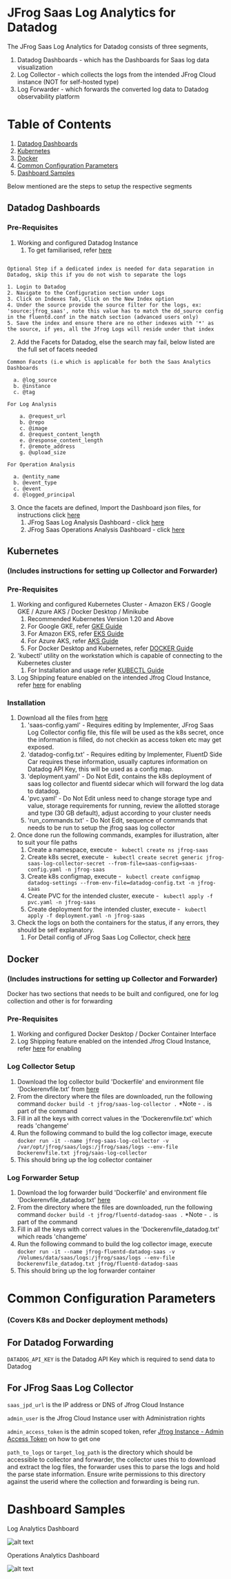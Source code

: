 # JFrog Saas Log Analytics for Datadog

The JFrog Saas Log Analytics for Datadog consists of three segments,

1. Datadog Dashboards - which has the Dashboards for Saas log data visualization
2. Log Collector - which collects the logs from the intended JFrog Cloud instance (NOT for self-hosted type)
3. Log Forwarder - which forwards the converted log data to Datadog observability platform

# Table of Contents
1. [Datadog Dashboards](#datadog-dashboards)
2. [Kubernetes](#kubernetes)
3. [Docker](#docker)
4. [Common Configuration Parameters ](#common-configuration-parameters)
5. [Dashboard Samples](#dashboard-samples)

Below mentioned are the steps to setup the respective segments

## Datadog Dashboards
### Pre-Requisites
1. Working and configured Datadog Instance
   1. To get familiarised, refer [here](https://docs.datadoghq.com/getting_started/)

````text

Optional Step if a dedicated index is needed for data separation in Datadog, skip this if you do not wish to separate the logs

1. Login to Datadog
2. Navigate to the Configuration section under Logs 
3. Click on Indexes Tab, Click on the New Index option
4. Under the source provide the source filter for the logs, ex: 'source:jfrog_saas', note this value has to match the dd_source config in the fluentd.conf in the match section (advanced users only)
5. Save the index and ensure there are no other indexes with '*' as the source, if yes, all the Jfrog Logs will reside under that index 
````

2. Add the Facets for Datadog, else the search may fail, below listed are the full set of facets needed
````text
Common Facets (i.e which is applicable for both the Saas Analytics Dashboards

  a. @log_source
  b. @instance
  c. @tag

For Log Analysis

    a. @request_url
    b. @repo
    c. @image
    d. @request_content_length
    e. @response_content_length
    f. @remote_address
    g. @upload_size
    
For Operation Analysis

  a. @entity_name
  b. @event_type
  c. @event
  d. @logged_principal
````

3. Once the facets are defined, Import the Dashboard json files, for instructions click [here](https://docs.datadoghq.com/dashboards/#copy-import-or-export-dashboard-json)
   1. JFrog Saas Log Analysis Dashboard - click [here](https://raw.githubusercontent.com/jfrog/jfrog-saas-log-collector/main/saas-log-analytics/datadog/dashboards/JFrogSaasLogAnalytics.json)
   2. JFrog Saas Operations Analysis Dashboard - click [here](https://raw.githubusercontent.com/jfrog/jfrog-saas-log-collector/main/saas-log-analytics/datadog/dashboards/JFrogSaasOperationsAnalytics.json)
   
## Kubernetes 
### (Includes instructions for setting up Collector and Forwarder)

### Pre-Requisites
1. Working and configured Kubernetes Cluster - Amazon EKS / Google GKE / Azure AKS / Docker Desktop / Minikube
   1. Recommended Kubernetes Version 1.20 and Above
   2. For Google GKE, refer [GKE Guide](https://cloud.google.com/kubernetes-engine/docs/how-to)
   3. For Amazon EKS, refer [EKS Guide](https://docs.aws.amazon.com/eks/latest/userguide/getting-started.html)
   4. For Azure AKS, refer [AKS Guide](https://docs.microsoft.com/en-us/azure/aks/)
   5. For Docker Desktop and Kubernetes, refer [DOCKER Guide](https://docs.docker.com/desktop/kubernetes/)
2. 'kubectl' utility on the workstation which is capable of connecting to the Kubernetes cluster
   1. For Installation and usage refer [KUBECTL Guide](https://kubernetes.io/docs/tasks/tools/)
3. Log Shipping feature enabled on the intended Jfrog Cloud Instance, refer [here](https://www.jfrog.com/confluence/display/JFROG/Artifactory+REST+API#ArtifactoryRESTAPI-EnableLogCollection) for enabling

### Installation
1. Download all the files from [here](https://github.com/jfrog/jfrog-saas-log-collector/tree/main/saas-log-analytics/datadog/deployments/k8s-collector-forwarder)
   1. 'saas-config.yaml' - Requires editing by Implementer, JFrog Saas Log Collector config file, this file will be used as the k8s secret, once the information is filled, do not checkin as access token etc may get exposed.
   2. 'datadog-config.txt' - Requires editing by Implementer, FluentD Side Car requires these information, usually captures information on Datadog API Key, this will be used as a config map.
   3. 'deployment.yaml' - Do Not Edit, contains the k8s deployment of saas log collector and fluentd sidecar which will forward the log data to datadog.
   4. 'pvc.yaml' - Do Not Edit unless need to change storage type and value, storage requirements for running, review the allotted storage and type (30 GB default), adjust according to your cluster needs
   5. 'run_commands.txt' - Do Not Edit, sequence of commands that needs to be run to setup the jfrog saas log collector
2. Once done run the following commands, examples for illustration, alter to suit your file paths
   1. Create a namespace, execute - ``` kubectl create ns jfrog-saas```
   2. Create k8s secret, execute - ``` kubectl create secret generic jfrog-saas-log-collector-secret --from-file=saas-config=saas-config.yaml -n jfrog-saas```
   3. Create k8s configmap, execute - ``` kubectl create configmap datadog-settings --from-env-file=datadog-config.txt -n jfrog-saas```
   4. Create PVC for the intended cluster, execute - ``` kubectl apply -f pvc.yaml -n jfrog-saas```
   5. Create deployment for the intended cluster, execute - ``` kubectl apply -f deployment.yaml -n jfrog-saas```
3. Check the logs on both the containers for the status, if any errors, they should be self explanatory.
   1. For Detail config of JFrog Saas Log Collector, check [here](https://github.com/jfrog/jfrog-saas-log-collector#usage)

## Docker
### (Includes instructions for setting up Collector and Forwarder)

Docker has two sections that needs to be built and configured, one for log collection and other is for forwarding

### Pre-Requisites
1. Working and configured Docker Desktop / Docker Container Interface
2. Log Shipping feature enabled on the intended Jfrog Cloud Instance, refer [here](https://www.jfrog.com/confluence/display/JFROG/Artifactory+REST+API#ArtifactoryRESTAPI-EnableLogCollection) for enabling

### Log Collector Setup
1. Download the log collector build 'Dockerfile' and environment file 'Dockerenvfile.txt' from [here](https://github.com/jfrog/jfrog-saas-log-collector/tree/main/saas-log-analytics/datadog/deployments/docker-log-collector)
2. From the directory where the files are downloaded, run the following command ``` docker build -t jfrog/saas-log-collector . ``` *Note - ```.``` is part of the command
3. Fill in all the keys with correct values in the 'Dockerenvfile.txt' which reads 'changeme'
4. Run the following command to build the log collector image, execute ``` docker run -it --name jfrog-saas-log-collector -v /var/opt/jfrog/saas/logs:/jfrog/saas/logs --env-file Dockerenvfile.txt jfrog/saas-log-collector ```
5. This should bring up the log collector container

### Log Forwarder Setup
1. Download the log forwarder build 'Dockerfile' and environment file 'Dockerenvfile_datadog.txt' [here](https://github.com/jfrog/jfrog-saas-log-collector/tree/main/saas-log-analytics/datadog/deployments/docker-log-forwarder)
2. From the directory where the files are downloaded, run the following command ``` docker build -t jfrog/fluentd-datadog-saas . ``` *Note - ```.``` is part of the command
3. Fill in all the keys with correct values in the 'Dockerenvfile_datadog.txt' which reads 'changeme'
4. Run the following command to build the log collector image, execute ``` docker run -it --name jfrog-fluentd-datadog-saas -v /Volumes/data/saas/logs:/jfrog/saas/logs --env-file Dockerenvfile_datadog.txt jfrog/fluentd-datadog-saas ```
5. This should bring up the log forwarder container

# Common Configuration Parameters 
### (Covers K8s and Docker deployment methods)

## For Datadog Forwarding

```DATADOG_API_KEY``` is the Datadog API Key which is required to send data to Datadog

## For JFrog Saas Log Collector

```saas_jpd_url``` is the IP address or DNS of Jfrog Cloud Instance

```admin_user``` is the Jfrog Cloud Instance user with Administration rights

```admin_access_token``` is the admin scoped token, refer [Jfrog Instance - Admin Access Token](https://www.jfrog.com/confluence/display/JFROG/Access+Tokens#AccessTokens-GeneratingAdminTokens) on how to get one

```path_to_logs``` or ```target_log_path``` is the directory which should be accessible to collector and forwarder, the collector uses this to download and extract the log files, the forwarder uses this to parse the logs and hold the parse state information. Ensure write permissions to this directory against the userid where the collection and forwarding is being run.

# Dashboard Samples

Log Analytics Dashboard

![alt text](https://github.com/jfrog/jfrog-saas-log-collector/blob/main/saas-log-analytics/datadog/screensnaps/LogAnalytics.png?raw=true)

Operations Analytics Dashboard

![alt text](https://github.com/jfrog/jfrog-saas-log-collector/blob/main/saas-log-analytics/datadog/screensnaps/OpsAnalytics.png?raw=true)
